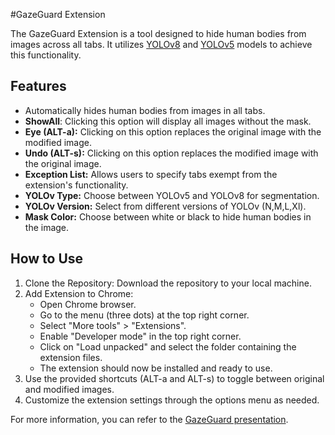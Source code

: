 #GazeGuard Extension

The GazeGuard Extension is a tool designed to hide human bodies from images across all tabs. It utilizes [YOLOv8](https://github.com/ultralytics/ultralytics) and [YOLOv5](https://github.com/ultralytics/yolov5) models to achieve this functionality.

## Features
- Automatically hides human bodies from images in all tabs.
- **ShowAll**: Clicking this option will display all images without the mask.
- **Eye (ALT-a):** Clicking on this option replaces the original image with the modified image.
- **Undo (ALT-s):** Clicking on this option replaces the modified image with the original image.
- **Exception List:** Allows users to specify tabs exempt from the extension's functionality.
- **YOLOv Type:** Choose between YOLOv5 and YOLOv8 for segmentation.
- **YOLOv Version:** Select from different versions of YOLOv (N,M,L,Xl).
- **Mask Color:** Choose between white or black to hide human bodies in the image.

## How to Use
1. Clone the Repository: Download the repository to your local machine.
2. Add Extension to Chrome:
    - Open Chrome browser.
    - Go to the menu (three dots) at the top right corner.
    - Select "More tools" > "Extensions".
    - Enable "Developer mode" in the top right corner.
    - Click on "Load unpacked" and select the folder containing the extension files.
    - The extension should now be installed and ready to use.
3. Use the provided shortcuts (ALT-a and ALT-s) to toggle between original and modified images.
4. Customize the extension settings through the options menu as needed.

For more information, you can refer to the [GazeGuard presentation](https://www.canva.com/design/DAF9Q9FWcTg/tzsEw8eKzhNUUoV-HUGFgw/view?utm_content=DAF9Q9FWcTg&utm_campaign=designshare&utm_medium=link&utm_source=editor).
